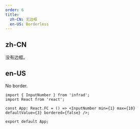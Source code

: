 ```yaml
---
order: 6
title:
  zh-CN: 无边框
  en-US: Borderless
---
```


## zh-CN

没有边框。

## en-US

No border.

```tsx
import { InputNumber } from 'infrad';
import React from 'react';

const App: React.FC = () => <InputNumber min={1} max={10} defaultValue={3} bordered={false} />;

export default App;
```
